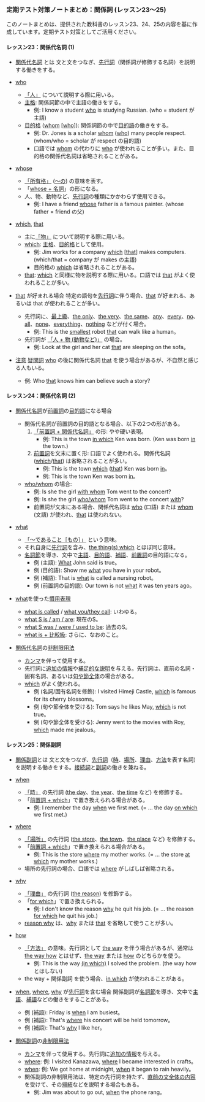 ### 定期テスト対策ノートまとめ：関係詞 (レッスン23〜25)

このノートまとめは、提供された教科書のレッスン23、24、25の内容を基に作成しています。定期テスト対策としてご活用ください。

#### レッスン23：関係代名詞 (1)

*   <u>関係代名詞</u> とは
    文と文をつなぎ、<u>先行詞</u>（関係詞が修飾する名詞）を説明する働きをする。

*   <u>who</u>
    *   <u>「人」</u> について説明する際に用いる。
    *   <u>主格</u>: 関係詞節の中で主語の働きをする。
        *   例: I know a student <u>who</u> is studying Russian. (who = student が主語)
    *   <u>目的格</u> (<u>whom</u> [<u>who</u>]): 関係詞節の中で<u>目的語</u>の働きをする。
        *   例: Dr. Jones is a scholar <u>whom</u> (<u>who</u>) many people respect. (whom/who = scholar が respect の目的語)
        *   口語では <u>whom</u> の代わりに <u>who</u> が使われることが多い。また、目的格の関係代名詞は省略されることがある。

*   <u>whose</u>
    *   <u>「所有格」</u> (<u>～の</u>) の意味を表す。
    *   「<u>whose + 名詞</u>」の形になる。
    *   人、物、動物など、<u>先行詞</u>の種類にかかわらず使用できる。
        *   例: I have a friend <u>whose</u> father is a famous painter. (whose father = friend の父)

*   <u>which</u>, <u>that</u>
    *   主に<u>「物」</u> について説明する際に用いる。
    *   <u>which</u>: <u>主格</u>、<u>目的格</u>として使用。
        *   例: Jim works for a company <u>which</u> [<u>that</u>] makes computers. (which/that = company が makes の主語)
        *   目的格の <u>which</u> は省略されることがある。
    *   <u>that</u>: <u>which</u> と同様に物を説明する際に用いる。口語では <u>that</u> がよく使われることが多い。

*   <u>that</u> が好まれる場合
    特定の語句を<u>先行詞</u>に伴う場合、<u>that</u> が好まれる、あるいは that が使われることが多い。
    *   先行詞に、<u>最上級</u>、<u>the only</u>、<u>the very</u>、<u>the same</u>、<u>any</u>、<u>every</u>、<u>no</u>、<u>all</u>、<u>none</u>、<u>everything</u>、<u>nothing</u> などが付く場合。
        *   例: This is the <u>smallest</u> robot <u>that</u> can walk like a human。
    *   先行詞が <u>「人 + 物 (動物など)」</u> の場合。
        *   例: Look at the girl and her cat <u>that</u> are sleeping on the sofa。

*   <u>注意</u>
    <u>疑問詞</u> <u>who</u> の後に関係代名詞 <u>that</u> を使う場合があるが、不自然と感じる人もいる。
    *   例: Who <u>that</u> knows him can believe such a story?

#### レッスン24：関係代名詞 (2)

*   <u>関係代名詞</u>が<u>前置詞</u>の<u>目的語</u>になる場合
    *   関係代名詞が前置詞の目的語となる場合、以下の2つの形がある。
        1.  <u>「前置詞 + 関係代名詞」</u> の形: やや硬い表現。
            *   例: This is the town <u>in which</u> Ken was born. (Ken was born <u>in</u> the town.)
        2.  <u>前置詞</u>を文末に置く形: 口語でよく使われる。関係代名詞 (<u>which</u>/<u>that</u>) は省略されることが多い。
            *   例: This is the town <u>which</u> (<u>that</u>) Ken was born <u>in</u>。
            *   例: This is the town Ken was born <u>in</u>。
    *   <u>who/whom</u> の場合:
        *   例: Is she the girl <u>with whom</u> Tom went to the concert?
        *   例: Is she the girl <u>who/whom</u> Tom went to the concert <u>with</u>?
        *   前置詞が文末にある場合、関係代名詞は <u>who</u> (口語) または <u>whom</u> (文語) が使われ、<u>that</u> は使われない。

*   <u>what</u>
    *   <u>「～であること［もの］」</u> という意味。
    *   それ自身に<u>先行詞</u>を含み、<u>the thing(s) which</u> とほぼ同じ意味。
    *   <u>名詞節</u>を導き、文中で<u>主語</u>、<u>目的語</u>、<u>補語</u>、<u>前置詞</u>の目的語になる。
        *   例 (主語): <u>What</u> John said is true。
        *   例 (目的語): Show me <u>what</u> you have in your robot。
        *   例 (補語): That is <u>what</u> is called a nursing robot。
        *   例 (前置詞の目的語): Our town is not <u>what</u> it was ten years ago。

*   <u>what</u>を使った<u>慣用表現</u>
    *   <u>what is called</u> / <u>what you/they call</u>: いわゆる。
    *   <u>what S is / am / are</u>: 現在のS。
    *   <u>what S was / were / used to be</u>: 過去のS。
    *   <u>what is + 比較級</u>: さらに、なおのこと。

*   <u>関係代名詞</u>の<u>非制限用法</u>
    *   <u>カンマ</u>を伴って使用する。
    *   先行詞に<u>追加の情報</u>や<u>補足的な説明</u>を与える。先行詞は、直前の名詞・固有名詞、あるいは<u>句や節全体</u>の場合がある。
    *   <u>which</u> がよく使われる。
        *   例 (名詞/固有名詞を修飾): I visited Himeji Castle, <u>which</u> is famous for its cherry blossoms。
        *   例 (句や節全体を受ける): Tom says he likes May, <u>which</u> is not true。
        *   例 (句や節全体を受ける): Jenny went to the movies with Roy, <u>which</u> made me jealous。

#### レッスン25：関係副詞

*   <u>関係副詞</u>とは
    文と文をつなぎ、<u>先行詞</u>（<u>時</u>、<u>場所</u>、<u>理由</u>、<u>方法</u>を表す名詞）を説明する働きをする。<u>接続詞</u>と<u>副詞</u>の働きを兼ねる。

*   <u>when</u>
    *   <u>「時」</u> の先行詞 (<u>the day</u>、<u>the year</u>、<u>the time</u> など) を修飾する。
    *   「<u>前置詞 + which</u>」で置き換えられる場合がある。
        *   例: I remember the day <u>when</u> we first met. (= ... the day <u>on which</u> we first met.)

*   <u>where</u>
    *   <u>「場所」</u> の先行詞 (<u>the store</u>、<u>the town</u>、<u>the place</u> など) を修飾する。
    *   「<u>前置詞 + which</u>」で置き換えられる場合がある。
        *   例: This is the store <u>where</u> my mother works. (= ... the store <u>at which</u> my mother works.)
    *   場所の先行詞の場合、口語では <u>where</u> がしばしば省略される。

*   <u>why</u>
    *   <u>「理由」</u> の先行詞 (<u>the reason</u>) を修飾する。
    *   「<u>for which</u>」で置き換えられる。
        *   例: I don't know the reason <u>why</u> he quit his job. (= ... the reason <u>for which</u> he quit his job.)
    *   <u>reason why</u> は、<u>why</u> または <u>that</u> を省略して使うことが多い。

*   <u>how</u>
    *   <u>「方法」</u> の意味。先行詞として <u>the way</u> を伴う場合があるが、通常は <u>the way how</u> とはせず、<u>the way</u> または <u>how</u> のどちらかを使う。
        *   例: This is the way <u>(in which)</u> I solved the problem. (the way how とはしない)
    *   the way + 関係副詞 を使う場合、<u>in which</u> が使われることがある。

*   <u>when</u>, <u>where</u>, <u>why</u> が<u>先行詞</u>を含む場合
    関係副詞が<u>名詞節</u>を導き、文中で<u>主語</u>、<u>補語</u>などの働きをすることがある。
    *   例 (補語): Friday is <u>when</u> I am busiest。
    *   例 (補語): That's <u>where</u> his concert will be held tomorrow。
    *   例 (補語): That's <u>why</u> I like her。

*   <u>関係副詞</u>の<u>非制限用法</u>
    *   <u>カンマ</u>を伴って使用する。先行詞に<u>追加の情報</u>を与える。
    *   <u>where</u>: 例: I visited Kanazawa, <u>where</u> I became interested in crafts。
    *   <u>when</u>: 例: We got home at midnight, <u>when</u> it began to rain heavily。
    *   関係副詞の非制限用法は、特定の先行詞を持たず、<u>直前の文全体の内容</u>を受けて、その<u>帰結</u>などを説明する場合もある。
        *   例: Jim was about to go out, <u>when</u> the phone rang。